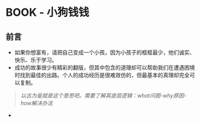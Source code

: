 # BOOK - 小狗钱钱

## 前言
+ 如果你想富有，请把自己变成一个小孩，因为小孩子的框框最少，他们诚实、快乐、乐于学习。
+ 成功的故事很少有精彩的翻版，但其中包含的道理却可以帮助我们在遭遇困境时找到最佳的出路。个人的成功经历是很难效仿的，但最基本的真理却完全可以复制。
> *以古为鉴就是这个意思吧。需要了解其底层逻辑：what问题-why原因-how解决办法*
+ 